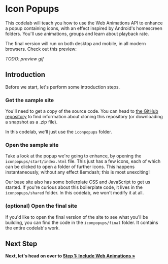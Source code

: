 # Icon Popups

This codelab will teach you how to use the Web Animations API to enhance a popup containing icons, with an effect inspired by Android's homescreen folders.
You'll use animations, groups and learn about playback rate.

The final version will run on both desktop and mobile, in all modern browsers. Check out this preview:

*TODO: preview gif*

## Introduction

Before we start, let's perform some introduction steps.

### Get the sample site

You'll need to get a copy of the source code. You can head to [the GitHub repository](https://github.com/web-animations/web-animations-codelabs) to find information about cloning this repository (or downloading a snapshot as a .zip file).

In this codelab, we'll just use the `iconpopups` folder.

### Open the sample site

Take a look at the popup we're going to enhance, by opening the `iconpopups/start/index.html` file. This just has a few icons, each of which can be clicked to open a folder of further icons. This happens instantaneously, without any effect &emdash; this is most unexciting!

Our base site also has some boilerplate CSS and JavaScript to get us started. If you're curious about this boilerplate code, it lives in the `iconpopups/shared` folder. In this codelab, we won't modify it at all.
  
### (optional) Open the final site

If you'd like to open the final version of the site to see what you'll be building, you can find the code in the `iconpopups/final` folder. It contains the entire codelab's work.

## Next Step

**Next, let's head on over to [Step 1: Include Web Animations &raquo;](step1.md)**
